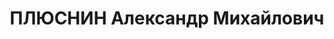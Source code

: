 ---
title: ПЛЮСНИН Александр Михайлович
description: 'Род. в 1893, Псковская обл., русский, член ВКП(б). Предс. Смолгорисполкома

  Арестован 08.07.1937. Обв. по ст. 58-7, 8, 11. Приговор: 22.11.1937 – ВМН. Расстрелян
  22.11.1937'
---